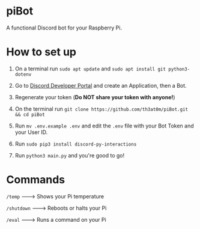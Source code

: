 # piBot
A functional Discord bot for your Raspberry Pi.

# How to set up
1. On a terminal run ```sudo apt update``` and ```sudo apt install git python3-dotenv```

2. Go to [Discord Developer Portal](https://discord.com/developers/applications) and create an Application, then a Bot.

3. Regenerate your token (**Do NOT share your token with anyone!**)

4. On the terminal run ```git clone https://github.com/th3at0m/piBot.git && cd piBot```

5. Run ```mv .env.example .env``` and edit the `.env` file with your Bot Token and your User ID.

6. Run ```sudo pip3 install discord-py-interactions```

7. Run ```python3 main.py``` and you're good to go!

# Commands
```/temp``` ---> Shows your Pi temperature


```/shutdown``` ---> Reboots or halts your Pi


```/eval``` ---> Runs a command on your Pi